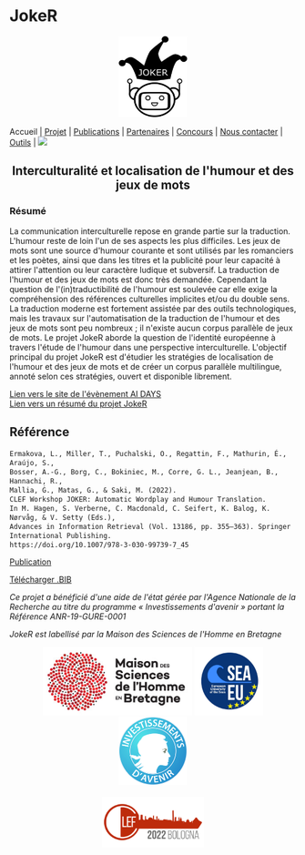 # JokeR
<p align="center">
  <img src="../img/Joker.png" width="120" height="142">
</p>

Accueil | [Projet](projet) | [Publications](publications) | [Partenaires](partenaires) | [Concours](contest) | [Nous contacter](contact) | [Outils](outils) | [<img src="../img/drapeau EN.png" width="20">](http://www.joker-project.com/clef-2022/EN/index)
<br>

<h2 align="center">Interculturalité et localisation de l'humour et des jeux de mots</h2>

<h3>Résumé</h3>

La communication interculturelle repose en grande partie sur la traduction. L'humour reste de loin l'un de ses aspects les plus difficiles. Les jeux de mots sont une source d'humour courante et sont utilisés par les romanciers et les poètes, ainsi que dans les titres et la publicité pour leur capacité à attirer l'attention ou leur caractère ludique et subversif. La traduction de l'humour et des jeux de mots est donc très demandée. Cependant la question de l'(in)traductibilité de l'humour est soulevée car elle exige la compréhension des références culturelles implicites et/ou du double sens. La traduction moderne est fortement assistée par des outils technologiques, mais les travaux sur l'automatisation de la traduction de l'humour et des jeux de mots sont peu nombreux ; il n'existe aucun corpus parallèle de jeux de mots. Le projet JokeR aborde la question de l'identité européenne à travers l'étude de l'humour dans une perspective interculturelle. L'objectif principal du projet JokeR est d'étudier les stratégies de localisation de l'humour et des jeux de mots et de créer un corpus parallèle multilingue, annoté selon ces stratégies, ouvert et disponible librement.


<a href="https://ai-days.bzh/" target="_blank">Lien vers le site de l'évènement AI DAYS</a>
<br />
<a href="./JOKER Brest IA.pdf" target="_blank">Lien vers un résumé du projet JokeR</a>


## Référence

```
Ermakova, L., Miller, T., Puchalski, O., Regattin, F., Mathurin, É., Araújo, S., 
Bosser, A.-G., Borg, C., Bokiniec, M., Corre, G. L., Jeanjean, B., Hannachi, R., 
Mallia, Ġ., Matas, G., & Saki, M. (2022). 
CLEF Workshop JOKER: Automatic Wordplay and Humour Translation. 
In M. Hagen, S. Verberne, C. Macdonald, C. Seifert, K. Balog, K. Nørvåg, & V. Setty (Eds.), 
Advances in Information Retrieval (Vol. 13186, pp. 355–363). Springer International Publishing. 
https://doi.org/10.1007/978-3-030-99739-7_45
```
[Publication](https://doi.org/10.1007/978-3-030-99739-7_45)

[Télécharger .BIB](./BibTex/joker_ecir_2022.bib)

<p>
<em>Ce projet a bénéficié d'une aide de l'état gérée par l'Agence Nationale de la Recherche au titre du programme « Investissements d'avenir » portant la Référence ANR-19-GURE-0001</em>
</p>
<p>
<em>JokeR est labellisé par la Maison des Sciences de l'Homme en Bretagne</em>
</p>
<div align="center">
  <a href="https://www.mshb.fr"><img src="../img/MSHB.jpg" height="120"></a>
  <a href="https://sea-eu.org/?lang=fr"><img src="../img/SEA-EU.png" height="120"></a>
  <a href="https://www.gouvernement.fr/le-programme-d-investissements-d-avenir"><img src="../img/Investissement avenir.jpeg" height="120"></a>
</div>
<br />
<div align="center">
  <a href="https://clef2022.clef-initiative.eu/index.php"><img src="../img/CLEF2022.png" height="90"></a> 
</div>
